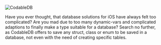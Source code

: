 ![CodableDB](https://user-images.githubusercontent.com/15239005/165402512-90874532-efe7-4919-b1f3-150e6ef6939b.png)

Have you ever thought, that database solutions for iOS have always felt too complicated? Are you mad due to too many dynamic-vars and complicated adaptions to finally make a type suitable for a database? Search no further, as CodableDB offers to save any struct, class or enum to be saved in a database, not even with the need of creating specific tables.
